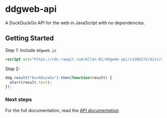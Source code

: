# ddgweb-api
A DuckDuckGo API for the web in JavaScript with no dependencies.

## Getting Started
Step 1: Include `ddgweb.js`
```html
<script src="https://cdn.rawgit.com/Allen-B1/ddgweb-api/ca30d172/dist/ddgweb.min.js"></script>
```

Step 2:
```js
ddg.result("DuckDuckGo").then(function(result) {
  alert(result.text);
});
```
### Next steps
For the full documentation, read the [API documentation](docs/API.md)

